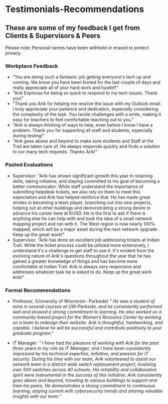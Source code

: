 # Testimonials-Recommendations
## These are some of my feedback I get from Clients & Supervisors & Peers 
Please note: Personal names have been withheld or erased to protect privacy. 

### Workplace Feedback
- "You are doing such a fantastic job getting everyone's tech up and running. We know you have been buried for the last couple of days and really appreciate all of your hard work and hustle!!"
- "Arik Espinosa for being so quick to respond to my tech issues. Thank you!"
- "Thank you Arik for helping me resolve the issue with my Outlook email. I truly appreciate your patience and dedication, especially considering the complexity of the task. You tackle challenges with a smile, making it easy for teachers to feel comfortable reaching out to you."
-  "Arik is always thinking of ways to help, even before I know I have a problem. Thank you for supporting all staff and students, especially during testing!"
-  "Arik goes above and beyond to make sure students and Staff at the Trail are taken care of. He always responds quickly and finds a solution to our many tech requests. Thanks Arik!"

### Pasted Evaluations

- Supervisor: "Arik has shown significant growth this year in retaining skills, taking initiative, and staying committed to his goal of becoming a better communicator. While staff understand the importance of submitting helpdesk tickets, we also rely on them to meet this expectation and Arik has helped reinforce that. He has made great strides in becoming a team player, branching out into new projects, helping out at other buildings and demonstrating a strong desire to advance his career here at KUSD. He is the first to ask if there is anything else he can help with and took the idea of a small network mapping project and ran with it. The West region is now nearly 100% mapped, which will be a major asset during the next network upgrade. Keep up the great work!"
- Supervisor: "Arik has done an excellent job addressing tickets at Indian Trail. While the ticket process could be utilized more extensively, I understand it's a challenge to get staff to use it. It's evident from the evolving nature of Arik's questions throughout the year that he has gained a greater knowledge of things and has become more comfortable at Indian Trail. Arik is always very responsive and addresses whatever task he is asked to do. Keep up the great work Arik!"


### Formal Recommendations
-  Professor, (University of Wisconsin- Parkside)
*" He was a student of mine in several courses at UW-Parkside, and he consistently performed well and showed a strong commitment to learning. He also worked on a community-based project for the Women’s Resource Center by working on a team to redesign their website. Arik is thoughtful, hardworking, and capable. I believe he will be successful and contribute positively to your graduate program."*

-  IT Manager: 
*" I have had the pleasure of working with Arik for the past three years in my role as IT Manager, and I have been consistently impressed by his technical expertise, initiative, and passion for IT security. During his time with our team, Arik volunteered to assist our network team in a district-wide switch replacement project, involving over 500 switches across 40 schools. His reliability and collaborative spirit were instrumental in the success of this initiative. Arik consistently goes above and beyond, traveling to various buildings to support and train his peers. He demonstrates a strong commitment to continuous learning, staying current with cybersecurity trends and sharing valuable insights with our team."*
